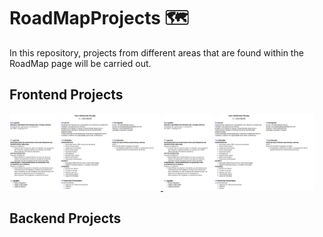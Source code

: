 # RoadMapProjects 🗺️

In this repository, projects from different areas that are found within the RoadMap page will be carried out.

## Frontend Projects

<p aling="left">
    <a href="/Frontend/1.- Simple_PageCV/">
        <img src="images/frontend/CV_page.png" alt="simple page cv" width="48%"></img>
    </a>
    <a href="/Frontend/1.- Simple_PageCV/">
        <img src="images/frontend/CV_page.png" alt="simple page cv" width="48%"></img>
    </a>
</p>

## Backend Projects

